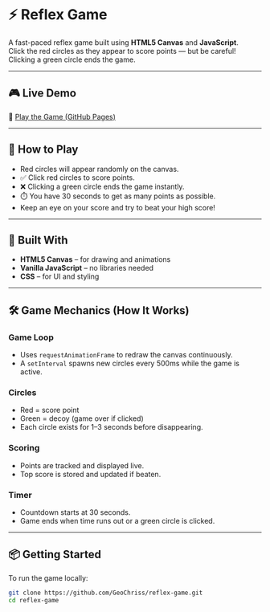# ⚡ Reflex Game

A fast-paced reflex game built using **HTML5 Canvas** and **JavaScript**.  
Click the red circles as they appear to score points — but be careful! Clicking a green circle ends the game.

---

## 🎮 Live Demo

🚀 [Play the Game (GitHub Pages)](https://GeoChriss.github.io/Reflex-Game/)

---

## 🧠 How to Play

- Red circles will appear randomly on the canvas.
- ✅ Click red circles to score points.
- ❌ Clicking a green circle ends the game instantly.
- ⏱️ You have 30 seconds to get as many points as possible.
- Keep an eye on your score and try to beat your high score!

---

## 🔧 Built With

- **HTML5 Canvas** – for drawing and animations
- **Vanilla JavaScript** – no libraries needed
- **CSS** – for UI and styling


---

## 🛠️ Game Mechanics (How It Works)

### Game Loop
- Uses `requestAnimationFrame` to redraw the canvas continuously.
- A `setInterval` spawns new circles every 500ms while the game is active.

### Circles
- Red = score point
- Green = decoy (game over if clicked)
- Each circle exists for 1–3 seconds before disappearing.

### Scoring
- Points are tracked and displayed live.
- Top score is stored and updated if beaten.

### Timer
- Countdown starts at 30 seconds.
- Game ends when time runs out or a green circle is clicked.

---

## 📦 Getting Started

To run the game locally:

```bash
git clone https://github.com/GeoChriss/reflex-game.git
cd reflex-game


